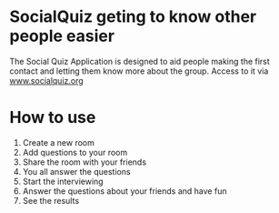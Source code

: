 # SocialQuiz geting to know other people easier
The Social Quiz Application is designed to aid people making the first contact and letting them know more about the group. Access to it via www.socialquiz.org

# How to use

1. Create a new room
2. Add questions to your room
3. Share the room with your friends
4. You all answer the questions
5. Start the interviewing
6. Answer the questions about your friends and have fun
7. See the results
